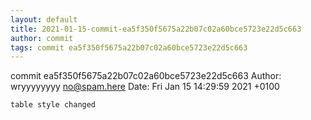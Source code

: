 ```yaml
---
layout: default
title: 2021-01-15-commit-ea5f350f5675a22b07c02a60bce5723e22d5c663
author: commit
tags: commit ea5f350f5675a22b07c02a60bce5723e22d5c663
---
```


commit ea5f350f5675a22b07c02a60bce5723e22d5c663
Author: wryyyyyyyy <no@spam.here>
Date:   Fri Jan 15 14:29:59 2021 +0100

    table style changed
